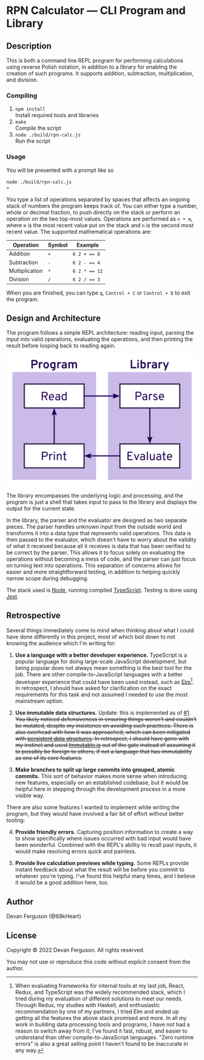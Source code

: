 # RPN Calculator — CLI Program and Library

## Description

This is both a command line REPL program for performing calculations using reverse Polish notation, in addition to a library for enabling the creation of such programs. It supports addition, subtraction, multiplication, and division.

### Compiling

1. `npm install`  
   Install required tools and libraries
2. `make`  
   Compile the script
3. `node ./build/rpn-calc.js`  
   Run the script

### Usage

You will be presented with a prompt like so

    node ./build/rpn-calc.js
    >

You type a list of operations separated by spaces that affects an ongoing stack of numbers the program keeps track of. You can either type a number, whole or decimal fraction, to push directly on the stack or perform an operation on the two top-most values. Operations are performed as `n • m`, where `m` is the most recent value put on the stack and `n` is the second most recent value. The supported mathematical operations are:

Operation      | Symbol | Example
---------------|--------|--------------
Addition       | `+`    | `6 2 + == 8`
Subtraction    | `-`    | `6 2 - == 4`
Multiplication | `*`    | `6 2 * == 12`
Division       | `/`    | `6 2 / == 3`

When you are finished, you can type `q`, `Control + C` or `Control + D` to exit the program.

## Design and Architecture

The program follows a simple REPL architecture: reading input, parsing the input into valid operations, evaluating the operations, and then printing the result before looping back to reading again.

[<img alt="High-level architecture of the program (original linked for use with assistive technologies)" src="docs/architecture-diagram.svg" style="width: 32rem"/>](docs/architecture-diagram.svg)

The library encompasses the underlying logic and processing, and the program is just a shell that takes input to pass to the library and displays the output for the current state.

In the library, the parser and the evaluator are designed as two separate pieces. The parser handles unknown input from the outside world and transforms it into a data type that represents valid operations. This data is then passed to the evaluator, which doesn't have to worry about the validity of what it received because all it receives is data that has been verified to be correct by the parser. This allows it to focus solely on evaluating the operations without becoming a mess of code, and the parser can just focus on turning text into operations. This separation of concerns allows for easier and more straightforward testing, in addition to helping quickly narrow scope during debugging.

The stack used is [Node][], running compiled [TypeScript][]. Testing is done using [Jest][].

## Retrospective

Several things immediately come to mind when thinking about what I could have done differently in this project, most of which boil down to not knowing the audience which I'm writing for:

1. **Use a language with a better developer experience.** TypeScript is a popular language for doing large-scale JavaScript development, but being popular does not always mean something is the best tool for the job. There are other compile-to-JavaScript languages with a better developer experience that could have been used instead, such as [Elm][][^1]. In retrospect, I should have asked for clarification on the exact requirements for this task and not assumed I needed to use the most mainstream option.

2. **Use immutable data structures.** Update: this is implemented as of [#1](https://github.com/68kheart/snap-mobile-coding-exercise/pull/1).  
   ~~You likely noticed defensiveness in ensuring things weren't and couldn't be mutated, despite my insistence on avoiding such practices. There is also overhead with how it was approached, which can been mitigated with [persistent data structures][]. In retrospect, I should have gone with my instinct and used [Immutable.js][] out of the gate instead of assuming it to possibly be foreign to others, if not a language that has immutability as one of its core features.~~

3. **Make branches to split up large commits into grouped, atomic commits.** This sort of behavior makes more sense when introducing new features, especially on an established codebase, but it would be helpful here in stepping through the development process in a more visible way.

There are also some features I wanted to implement while writing the program, but they would have involved a fair bit of effort without better tooling:

4. **Provide friendly errors.** Capturing position information to create a way to show specifically where issues occurred with bad input would have been wonderful. Combined with the REPL's ability to recall past inputs, it would make resolving errors quick and painless.

5. **Provide live calculation previews while typing.** Some REPLs provide instant feedback about what the result will be before you commit to whatever you're typing. I've found this helpful many times, and I believe it would be a good addition here, too.

## Author

Devan Ferguson (@68kHeart)

## License

Copyright © 2022 Devan Ferguson. All rights reserved.

You may not use or reproduce this code without explicit consent from the author.



[^1]: When evaluating frameworks for internal tools at my last job, React, Redux, and TypeScript was the widely recommended stack, which I tried during my evaluation of different solutions to meet our needs. Through Redux, my studies with Haskell, and enthusiastic recommendation by one of my partners, I tried Elm and ended up getting all the features the above stack promised and more. In all my work in building data processing tools and programs, I have not had a reason to switch away from it; I've found it fast, robust, and easier to understand than other compile-to-JavaScript languages. "Zero runtime errors" is also a great selling point I haven't found to be inaccurate in any way.



[Elm]: https://elm-lang.org "Elm homepage"

[Immutable.js]: https://immutable-js.com "Immutable.js homepage"

[Jest]: https://jestjs.io "Jest homepage"

[Node]: https://nodejs.org/ "Node.js homepage"

[persistent data structures]: https://en.wikipedia.org/wiki/Persistent_data_structure "Wikipedia: Persistent data structure"

[TypeScript]: https://www.typescriptlang.org "TypeScript homepage"
